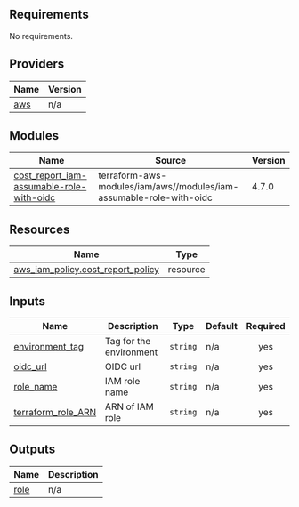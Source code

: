 ## Requirements

No requirements.

## Providers

| Name | Version |
|------|---------|
| <a name="provider_aws"></a> [aws](#provider\_aws) | n/a |

## Modules

| Name | Source | Version |
|------|--------|---------|
| <a name="module_cost_report_iam-assumable-role-with-oidc"></a> [cost\_report\_iam-assumable-role-with-oidc](#module\_cost\_report\_iam-assumable-role-with-oidc) | terraform-aws-modules/iam/aws//modules/iam-assumable-role-with-oidc | 4.7.0 |

## Resources

| Name | Type |
|------|------|
| [aws_iam_policy.cost_report_policy](https://registry.terraform.io/providers/hashicorp/aws/latest/docs/resources/iam_policy) | resource |

## Inputs

| Name | Description | Type | Default | Required |
|------|-------------|------|---------|:--------:|
| <a name="input_environment_tag"></a> [environment\_tag](#input\_environment\_tag) | Tag for the environment | `string` | n/a | yes |
| <a name="input_oidc_url"></a> [oidc\_url](#input\_oidc\_url) | OIDC url | `string` | n/a | yes |
| <a name="input_role_name"></a> [role\_name](#input\_role\_name) | IAM role name | `string` | n/a | yes |
| <a name="input_terraform_role_ARN"></a> [terraform\_role\_ARN](#input\_terraform\_role\_ARN) | ARN of IAM role | `string` | n/a | yes |

## Outputs

| Name | Description |
|------|-------------|
| <a name="output_role"></a> [role](#output\_role) | n/a |
